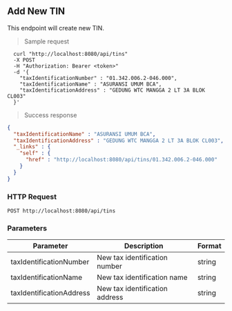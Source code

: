 ## Add New TIN
This endpoint will create new TIN.

> Sample request

```shell
  curl "http://localhost:8080/api/tins"
  -X POST
  -H "Authorization: Bearer <token>"
  -d '{
    "taxIdentificationNumber" : "01.342.006.2-046.000",
    "taxIdentificationName" : "ASURANSI UMUM BCA",
    "taxIdentificationAddress" : "GEDUNG WTC MANGGA 2 LT 3A BLOK CL003"
  }'
```

> Success response

```json
{
  "taxIdentificationName" : "ASURANSI UMUM BCA",
  "taxIdentificationAddress" : "GEDUNG WTC MANGGA 2 LT 3A BLOK CL003",
  "_links" : {
    "self" : {
      "href" : "http://localhost:8080/api/tins/01.342.006.2-046.000"
    }
  }
}
```

### HTTP Request

`POST http://localhost:8080/api/tins`

###  Parameters

Parameter | Description | Format
--------- | ----------- | ---------
taxIdentificationNumber | New tax identification number | string
taxIdentificationName | New tax identification name | string
taxIdentificationAddress | New tax identification address | string
